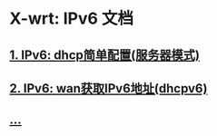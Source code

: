 # X-wrt: IPv6 文档

## [1. IPv6: dhcp简单配置(服务器模式)](./01-ipv6-lan-dhcp-server-mod.md)

## [2. IPv6: wan获取IPv6地址(dhcpv6)](./02-ipv6-wan-dhcp.md)

## [...]()